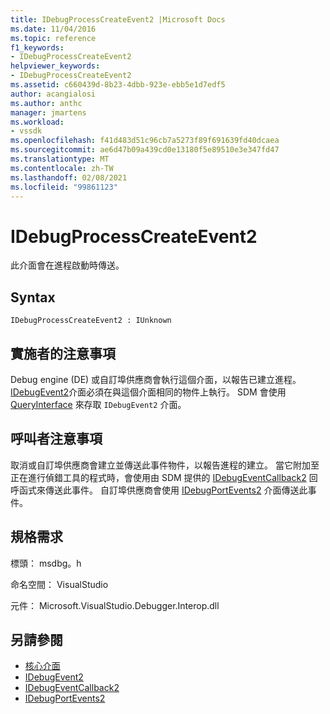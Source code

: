 ```yaml
---
title: IDebugProcessCreateEvent2 |Microsoft Docs
ms.date: 11/04/2016
ms.topic: reference
f1_keywords:
- IDebugProcessCreateEvent2
helpviewer_keywords:
- IDebugProcessCreateEvent2
ms.assetid: c660439d-8b23-4dbb-923e-ebb5e1d7edf5
author: acangialosi
ms.author: anthc
manager: jmartens
ms.workload:
- vssdk
ms.openlocfilehash: f41d483d51c96cb7a5273f89f691639fd40dcaea
ms.sourcegitcommit: ae6d47b09a439cd0e13180f5e89510e3e347fd47
ms.translationtype: MT
ms.contentlocale: zh-TW
ms.lasthandoff: 02/08/2021
ms.locfileid: "99861123"
---
```

# <a name="idebugprocesscreateevent2"></a>IDebugProcessCreateEvent2
此介面會在進程啟動時傳送。

## <a name="syntax"></a>Syntax

```
IDebugProcessCreateEvent2 : IUnknown
```

## <a name="notes-for-implementers"></a>實施者的注意事項
 Debug engine (DE) 或自訂埠供應商會執行這個介面，以報告已建立進程。 [IDebugEvent2](../../../extensibility/debugger/reference/idebugevent2.md)介面必須在與這個介面相同的物件上執行。 SDM 會使用 [QueryInterface](/cpp/atl/queryinterface) 來存取 `IDebugEvent2` 介面。

## <a name="notes-for-callers"></a>呼叫者注意事項
 取消或自訂埠供應商會建立並傳送此事件物件，以報告進程的建立。 當它附加至正在進行偵錯工具的程式時，會使用由 SDM 提供的 [IDebugEventCallback2](../../../extensibility/debugger/reference/idebugeventcallback2.md) 回呼函式來傳送此事件。 自訂埠供應商會使用 [IDebugPortEvents2](../../../extensibility/debugger/reference/idebugportevents2.md) 介面傳送此事件。

## <a name="requirements"></a>規格需求
 標頭： msdbg。h

 命名空間： VisualStudio

 元件： Microsoft.VisualStudio.Debugger.Interop.dll

## <a name="see-also"></a>另請參閱
- [核心介面](../../../extensibility/debugger/reference/core-interfaces.md)
- [IDebugEvent2](../../../extensibility/debugger/reference/idebugevent2.md)
- [IDebugEventCallback2](../../../extensibility/debugger/reference/idebugeventcallback2.md)
- [IDebugPortEvents2](../../../extensibility/debugger/reference/idebugportevents2.md)
